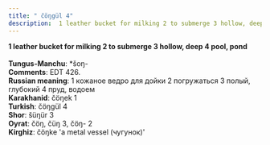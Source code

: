 ```yaml
---
title: " čöŋgül 4"
description:  1 leather bucket for milking 2 to submerge 3 hollow, deep 4 pool, pond
---
```

<p data-pagefind-weight="0.5">
<strong> 1 leather bucket for milking 2 to submerge 3 hollow, deep 4 pool, pond</strong><br><br>
<strong>Tungus-Manchu</strong>:  *šoŋ-<br>
<strong>Comments</strong>:  EDT 426.<br>
<strong>Russian meaning</strong>:  1 кожаное ведро для дойки 2 погружаться 3 полый, глубокий 4 пруд, водоем<br>
<strong>Karakhanid</strong>:  čöŋek 1<br>
<strong>Turkish</strong>:  čöŋgül 4<br>
<strong>Shor</strong>:  šüŋür 3<br>
<strong>Oyrat</strong>:  čöŋ, čüŋ 3, čöŋ- 2<br>
<strong>Kirghiz</strong>:  čöŋke 'a metal vessel (чугунок)'<br>

</p>
